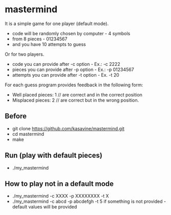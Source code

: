 # mastermind

It is a simple game for one player (default mode).
- code will be randomly chosen by computer - 4 symbols
- from 8 pieces - 01234567
- and you have 10 attempts to guess

Or for two players.
- code you can provide after -c option - Ex.: -c 2222
- pieces you can provide after -p option - Ex.: -p 01234567
- attempts you can provide after -t option - Ex. -t 20

For each guess program provides feedback in the following form:
- Well placed pieces: 1   // are correct and in the correct position
- Misplaced pieces: 2   // are correct but in the wrong position.


## Before
- git clone https://github.com/kasavine/mastermind.git
- cd mastermind
- make

## Run (play with default pieces)
- ./my_mastermind

## How to play not in a default mode
- ./my_mastermind -c XXXX -p XXXXXXXX -t X
- ./my_mastermind -c abcd -p abcdefgh -t 5
if something is not provided - default values will be provided